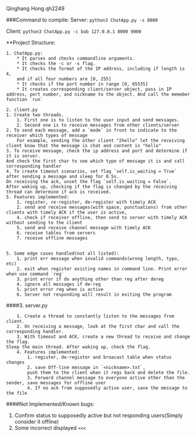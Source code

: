 Qinghang Hong qh2249

###Command to compile:
Server:
`python3 ChatApp.py -s 8000`

Client:
`python3 ChatApp.py -c bob 127.0.0.1 8000 9000`

**Project Structure:
    
    1. ChatApp.py: 
        * It parses and checks commandline arguments. 
        * It checks the -c or -s flag.
        * It checks the format of the IP address, including if length is 4, 
        and if all four numbers are [0, 255]
        * It checks if the port number in range [0, 65535]
        * It creates corresponding client/server object, pass in IP address, port number, and nickname to the object. And call the memeber function `run`

    2. client.py
    1. Create two threads. 
        1. First one is to listen to the user input and send messages.
        2. Second one is to receive messages from other clients/server
    2. To send each message, add a `mode` in front to indicate to the receiver which types of message
        For example, sending the other client "2hello" let the receiving client know that the message is chat and content is "hello"
    3. To receive message, check the ip address and port and determine if it is server. 
    And check the first char to see which type of message it is and call corresponding handler
    4. To create timeout scenarios, set flag `self.is_waiting = True` after sending a message and sleep for 0.5s. 
    On receiving the ack, unset the flag `self.is_waiting = False`. 
    After waking up, checking if the flag is changed by the receiving thread can determine if ack is received.
    5. Features implemented:
        1. register, re-register, de-register with timely ACK
        2. send and receive messages(with space, punctuations) from other clients with timely ACK if the user is active, 
        4. check if receiver offline, then send to server with timely ACK without sending to the client
        5. send and receive channel message with timely ACK
        6. receive tables from servers
        7. receive offline messages
         

    5. Some edge cases handled(not all listed):
        1. print err message when invalid commands(wrong length, typo, etc)
        2. exit when register existing names in command line. Print error when use command `reg` 
        3. print error if do anything other than reg after dereg
        4. ignore all messages if de-reg
        5. print error reg when is active
        6. Server not responding will result in exiting the program

####3. server.py

        1. Create a thread to constantly listen to the messages from client.
        2. On receiving a message, look at the first char and call the corresponding handler.
        3. With timeout and ACK, create a new thread to receive and change the flag. 
    Sleep the main thread. After waking up, check the flag.
        4. Features implemented:
            1. register, de-register and broacast table when status changes
            2. save Off-line message in `<nickname>.txt`, 
            push them to the client when it regs back and delete the file.
            3. Forward channel message to everyone active other than the sender, save messages for offline user
            4. If no ack from supposedly active user, save the message to the file

####Not Implemented/Known bugs:

1. Confirm status to supposedly active but not responding users(Simply consider it offline)
2. Some incorrect displayed `<<<`
